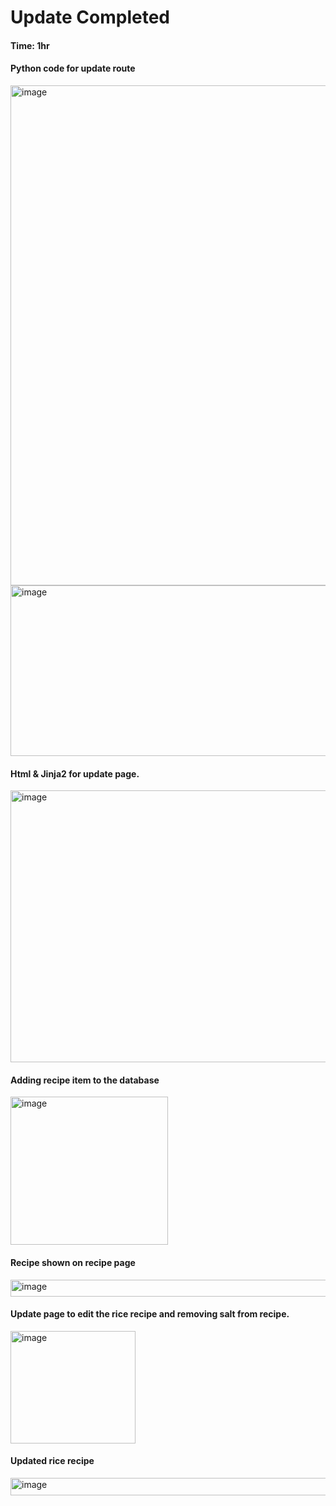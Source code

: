 # Update Completed

#### Time: 1hr

#### Python code for update route
<img width="860" height="800" alt="image" src="https://github.com/user-attachments/assets/c2d83c18-16b9-4510-aaab-93a374c20fec" />
<img width="875" height="273" alt="image" src="https://github.com/user-attachments/assets/cf9411e6-4d11-4e86-afe0-f217f83a1b61" />

#### Html & Jinja2 for update page.
<img width="929" height="435" alt="image" src="https://github.com/user-attachments/assets/1b9c8450-8df3-4529-abce-41ca10dda540" />

#### Adding recipe item to the database
<img width="252" height="237" alt="image" src="https://github.com/user-attachments/assets/b7fefe6b-3870-464f-a53f-732192c7f9f7" />

#### Recipe shown on recipe page 
<img width="899" height="27" alt="image" src="https://github.com/user-attachments/assets/33d7abc8-c526-4fe1-b4ce-7f35a6fa1f13" />

#### Update page to edit the rice recipe and removing salt from recipe.
<img width="200" height="180" alt="image" src="https://github.com/user-attachments/assets/c1fe6aa4-df03-44b8-b4b1-beafca7dd693" />

#### Updated rice recipe
<img width="895" height="28" alt="image" src="https://github.com/user-attachments/assets/ff98fd93-b74d-41e0-9298-98193c7217c7" />
